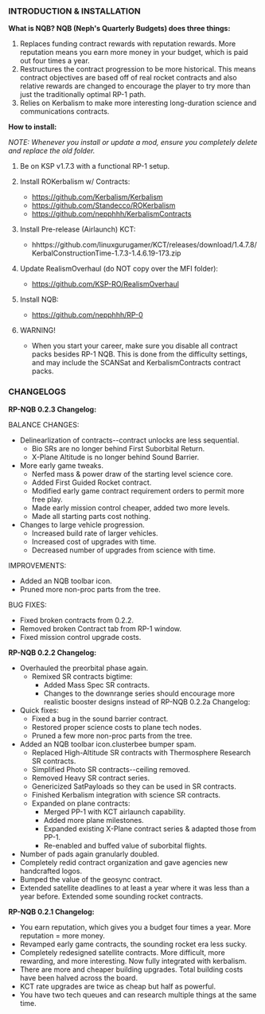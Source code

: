 ### INTRODUCTION & INSTALLATION

**What is NQB? NQB (Neph's Quarterly Budgets) does three things:**

  1) Replaces funding contract rewards with reputation rewards. More reputation means you earn more money in your budget, which is paid out four times a year.
  2) Restructures the contract progression to be more historical. This means contract objectives are based off of real rocket contracts and also relative rewards are changed to encourage the player to try more than just the traditionally optimal RP-1 path.
  3) Relies on Kerbalism to make more interesting long-duration science and communications contracts.

**How to install:**

*NOTE: Whenever you install or update a mod, ensure you completely delete and replace the old folder.*

  1) Be on KSP v1.7.3 with a functional RP-1 setup.

  2) Install ROKerbalism w/ Contracts:  
      * https://github.com/Kerbalism/Kerbalism
      * https://github.com/Standecco/ROKerbalism
      * https://github.com/nepphhh/KerbalismContracts

  3) Install Pre-release (Airlaunch) KCT: 
      * hhttps://github.com/linuxgurugamer/KCT/releases/download/1.4.7.8/KerbalConstructionTime-1.7.3-1.4.6.19-173.zip

  4) Update RealismOverhaul (do NOT copy over the MFI folder): 
      * https://github.com/KSP-RO/RealismOverhaul

  5) Install NQB: 
      * https://github.com/nepphhh/RP-0

  6) WARNING!
      * When you start your career, make sure you disable all contract packs besides RP-1 NQB. This is done from the difficulty settings, and may include the SCANSat and KerbalismContracts contract packs.

### CHANGELOGS

**RP-NQB 0.2.3 Changelog:**
  
  BALANCE CHANGES:
  * Delinearlization of contracts--contract unlocks are less sequential.
    * Bio SRs are no longer behind First Suborbital Return.
    * X-Plane Altitude is no longer behind Sound Barrier.
  * More early game tweaks.
    * Nerfed mass & power draw of the starting level science core.
    * Added First Guided Rocket contract.
    * Modified early game contract requirement orders to permit more free play.
    * Made early mission control cheaper, added two more levels.
    * Made all starting parts cost nothing.
  * Changes to large vehicle progression.
    * Increased build rate of larger vehicles.
    * Increased cost of upgrades with time.
    * Decreased number of upgrades from science with time.

  IMPROVEMENTS:
  * Added an NQB toolbar icon.
  * Pruned more non-proc parts from the tree.

  BUG FIXES:
  * Fixed broken contracts from 0.2.2.
  * Removed broken Contract tab from RP-1 window.
  * Fixed mission control upgrade costs.

**RP-NQB 0.2.2 Changelog:**

  * Overhauled the preorbital phase again. 
    * Remixed SR contracts bigtime:
      * Added Mass Spec SR contracts.
      * Changes to the downrange series should encourage more realistic booster designs instead of RP-NQB 0.2.2a Changelog:
  * Quick fixes:
    * Fixed a bug in the sound barrier contract.
    * Restored proper science costs to plane tech nodes.
    * Pruned a few more non-proc parts from the tree.
  * Added an NQB toolbar icon.clusterbee bumper spam.
      * Replaced High-Altitude SR contracts with Thermosphere Research SR contracts.
      * Simplified Photo SR contracts--ceiling removed.
      * Removed Heavy SR contract series.
      * Genericized SatPayloads so they can be used in SR contracts.
      * Finished Kerbalism integration with science SR contracts.
    * Expanded on plane contracts:
      * Merged PP-1 with KCT airlaunch capability.
      * Added more plane milestones.
      * Expanded existing X-Plane contract series & adapted those from PP-1.
      * Re-enabled and buffed value of suborbital flights.
  * Number of pads again granularly doubled.
  * Completely redid contract organization and gave agencies new handcrafted logos.
  * Bumped the value of the geosync contract.
  * Extended satellite deadlines to at least a year where it was less than a year before. Extended some sounding rocket contracts. 


**RP-NQB 0.2.1 Changelog:**

  * You earn reputation, which gives you a budget four times a year. More reputation = more money.
  * Revamped early game contracts, the sounding rocket era less sucky.
  * Completely redesigned satellite contracts. More difficult, more rewarding, and more interesting. Now fully integrated with kerbalism. 
  * There are more and cheaper building upgrades. Total building costs have been halved across the board.
  * KCT rate upgrades are twice as cheap but half as powerful.
  * You have two tech queues and can research multiple things at the same time.
